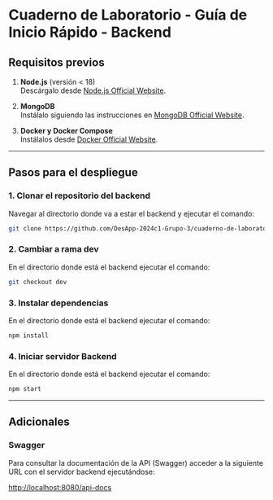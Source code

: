 # Cuaderno de Laboratorio - Guía de Inicio Rápido - Backend

## **Requisitos previos**

1. **Node.js** (versión < 18)  
   Descárgalo desde [Node.js Official Website](https://nodejs.org/).

2. **MongoDB**  
   Instálalo siguiendo las instrucciones en [MongoDB Official Website](https://www.mongodb.com/).

3. **Docker y Docker Compose**  
   Instálalos desde [Docker Official Website](https://www.docker.com/).

---

## **Pasos para el despliegue**

### 1. Clonar el repositorio del backend

Navegar al directorio donde va a estar el backend y ejecutar el comando:

```bash
git clone https://github.com/DesApp-2024c1-Grupo-3/cuaderno-de-laboratorio-back.git
```

### 2. Cambiar a rama dev

En el directorio donde está el backend ejecutar el comando:

```bash
git checkout dev
```

### 3. Instalar dependencias

En el directorio donde está el backend ejecutar el comando:

```bash
npm install
```

### 4. Iniciar servidor Backend

En el directorio donde está el backend ejecutar el comando:

```bash
npm start
```

---

## **Adicionales**

### Swagger

Para consultar la documentación de la API (Swagger) acceder a la siguiente URL con el servidor backend ejecutándose:

[http://localhost:8080/api-docs](http://localhost:8080/api-docs)



